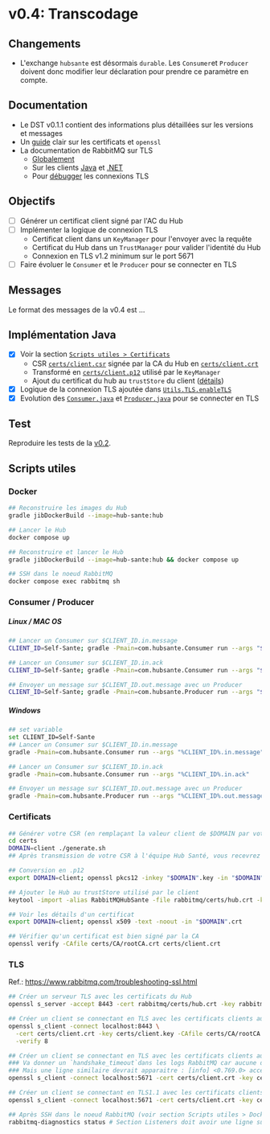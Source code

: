 # v0.4: Transcodage

## Changements
- L'exchange `hubsante` est désormais `durable`. Les `Consumer`et `Producer` doivent donc modifier leur déclaration pour prendre ce paramètre en compte.

## Documentation
- Le DST v0.1.1 contient des informations plus détaillées sur les versions et messages
- Un [guide](https://www.baeldung.com/openssl-self-signed-cert) clair sur les certificats et `openssl`
- La documentation de RabbitMQ sur TLS
  - [Globalement](https://www.rabbitmq.com/ssl.html)
  - Sur les clients [Java](https://www.rabbitmq.com/ssl.html#java-client) et [.NET](https://www.rabbitmq.com/ssl.html#dotnet-client)
  - Pour [débugger](https://www.rabbitmq.com/troubleshooting-ssl.html) les connexions TLS 

## Objectifs
- [ ] Générer un certificat client signé par l'AC du Hub
- [ ] Implémenter la logique de connexion TLS
  - Certificat client dans un `KeyManager` pour l'envoyer avec la requête
  - Certificat du Hub dans un `TrustManager` pour valider l'identité du Hub
  - Connexion en TLS v1.2 minimum sur le port 5671
- [ ] Faire évoluer le `Consumer` et le `Producer` pour se connecter en TLS

## Messages
Le format des messages de la v0.4 est ...

## Implémentation Java
- [x] Voir la section [`Scripts utiles > Certificats`](#certificats)
  - CSR [`certs/client.csr`](../certs/client.csr) signée par la CA du Hub en [`certs/client.crt`](../certs/client.crt)
  - Transformé en [`certs/client.p12`](../certs/client.p12) utilisé par le `KeyManager`
  - Ajout du certificat du hub au `trustStore` du client ([détails](../certs/addToKeystore.md))
- [x] Logique de la connexion TLS ajoutée dans [`Utils.TLS.enableTLS`](../src/main/java/com/hubsante/Utils.java)
- [x] Evolution des [`Consumer.java`](../src/main/java/com/hubsante/Consumer.java) et [`Producer.java`](../src/main/java/com/hubsante/Producer.java) pour se connecter en TLS

## Test
Reproduire les tests de la [v0.2](v0.2.md).

## Scripts utiles
### Docker
```bash
## Reconstruire les images du Hub
gradle jibDockerBuild --image=hub-sante:hub

## Lancer le Hub
docker compose up

## Reconstruire et lancer le Hub
gradle jibDockerBuild --image=hub-sante:hub && docker compose up

## SSH dans le noeud RabbitMQ
docker compose exec rabbitmq sh 
```

### Consumer / Producer
##### Linux / MAC OS
```bash
## Lancer un Consumer sur $CLIENT_ID.in.message
CLIENT_ID=Self-Sante; gradle -Pmain=com.hubsante.Consumer run --args "$CLIENT_ID.in.message"

## Lancer un Consumer sur $CLIENT_ID.in.ack
CLIENT_ID=Self-Sante; gradle -Pmain=com.hubsante.Consumer run --args "$CLIENT_ID.in.ack"

## Envoyer un message sur $CLIENT_ID.out.message avec un Producer
CLIENT_ID=Self-Sante; gradle -Pmain=com.hubsante.Producer run --args "$CLIENT_ID.out.message {'to': '$CLIENT_ID', 'senderId': '$CLIENT_ID', 'distributionId': '${CLIENT_ID}_messageId123', 'content': 'test'}"
```

##### Windows
```bash
## set variable
set CLIENT_ID=Self-Sante
## Lancer un Consumer sur $CLIENT_ID.in.message
gradle -Pmain=com.hubsante.Consumer run --args "%CLIENT_ID%.in.message"

## Lancer un Consumer sur $CLIENT_ID.in.ack
gradle -Pmain=com.hubsante.Consumer run --args "%CLIENT_ID%.in.ack"

## Envoyer un message sur $CLIENT_ID.out.message avec un Producer
gradle -Pmain=com.hubsante.Producer run --args "%CLIENT_ID%.out.message {'to': '%CLIENT_ID%', 'senderId': '%CLIENT_ID%', 'distributionId': '%CLIENT_ID%_messageId123', 'content': 'test'}"
```

### Certificats
```bash
## Générer votre CSR (en remplaçant la valeur client de $DOMAIN par votre identifiant client) 
cd certs
DOMAIN=client ./generate.sh
## Après transmission de votre CSR à l'équipe Hub Santé, vous recevrez un certificat signé par l'AC (en .crt)

## Conversion en .p12
export DOMAIN=client; openssl pkcs12 -inkey "$DOMAIN".key -in "$DOMAIN".crt -export -out "$DOMAIN".p12

## Ajouter le Hub au trustStore utilisé par le client
keytool -import -alias RabbitMQHubSante -file rabbitmq/certs/hub.crt -keystore certs/trustStore

## Voir les détails d'un certificat
export DOMAIN=client; openssl x509 -text -noout -in "$DOMAIN".crt

## Vérifier qu'un certificat est bien signé par la CA
openssl verify -CAfile certs/CA/rootCA.crt certs/client.crt
```

### TLS
Ref.: https://www.rabbitmq.com/troubleshooting-ssl.html
```bash
## Créer un serveur TLS avec les certificats du Hub
openssl s_server -accept 8443 -cert rabbitmq/certs/hub.crt -key rabbitmq/certs/hub.key -CAfile rabbitmq/certs/rootCA.crt

## Créer un client se connectant en TLS avec les certificats clients au serveur TLS
openssl s_client -connect localhost:8443 \
  -cert certs/client.crt -key certs/client.key -CAfile certs/CA/rootCA.crt \
  -verify 8

## Créer un client se connectant en TLS avec les certificats clients au RabbitMQ
### Va donner un `handshake_timeout`dans les logs RabbitMQ car aucune donnée n'est transmise
### Mais une ligne similaire devrait apparaitre : [info] <0.769.0> accepting AMQP connection <0.769.0>
openssl s_client -connect localhost:5671 -cert certs/client.crt -key certs/client.key -CAfile certs/CA/rootCA.crt

## Créer un client se connectant en TLS1.1 avec les certificats clients au RabbitMQ -> retourne une `alert protocol version`
openssl s_client -connect localhost:5671 -cert certs/client.crt -key certs/client.key -CAfile certs/CA/rootCA.crt -tls1.1 

## Après SSH dans le noeud RabbitMQ (voir section Scripts utiles > Docker), voir les `listeners` actifs
rabbitmq-diagnostics status # Section Listeners doit avoir une ligne sur le port 5671
```
